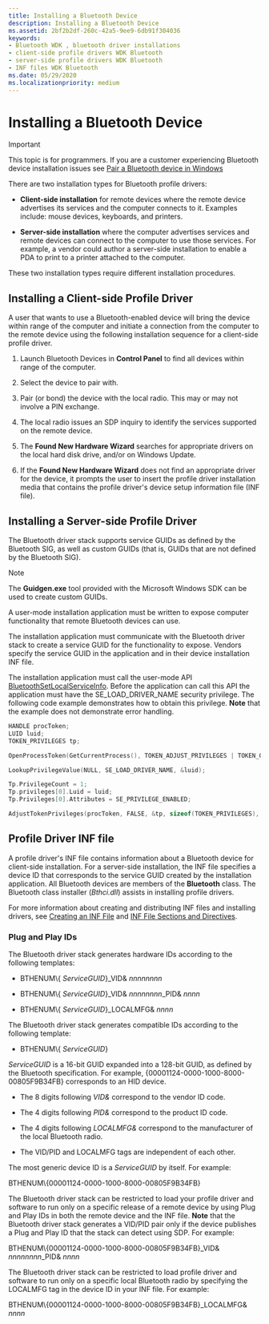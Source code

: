 ```yaml
---
title: Installing a Bluetooth Device
description: Installing a Bluetooth Device
ms.assetid: 2bf2b2df-260c-42a5-9ee9-6db91f304036
keywords:
- Bluetooth WDK , bluetooth driver installations
- client-side profile drivers WDK Bluetooth
- server-side profile drivers WDK Bluetooth
- INF files WDK Bluetooth
ms.date: 05/29/2020
ms.localizationpriority: medium
---
```


# Installing a Bluetooth Device

> [!IMPORTANT]
> This topic is for programmers. If you are a customer experiencing Bluetooth device installation issues see [Pair a Bluetooth device in Windows](https://support.microsoft.com/help/15290/windows-connect-bluetooth-device)

There are two installation types for Bluetooth profile drivers:

- **Client-side installation** for remote devices where the remote device advertises its services and the computer connects to it. Examples include: mouse devices, keyboards, and printers.

- **Server-side installation** where the computer advertises services and remote devices can connect to the computer to use those services. For example, a vendor could author a server-side installation to enable a PDA to print to a printer attached to the computer.

These two installation types require different installation procedures.

## Installing a Client-side Profile Driver

A user that wants to use a Bluetooth-enabled device will bring the device within range of the computer and initiate a connection from the computer to the remote device using the following installation sequence for a client-side profile driver.

1. Launch Bluetooth Devices in **Control Panel** to find all devices within range of the computer.

2. Select the device to pair with.

3. Pair (or bond) the device with the local radio. This may or may not involve a PIN exchange.

4. The local radio issues an SDP inquiry to identify the services supported on the remote device.

5. The **Found New Hardware Wizard** searches for appropriate drivers on the local hard disk drive, and/or on Windows Update.

6. If the **Found New Hardware Wizard** does not find an appropriate driver for the device, it prompts the user to insert the profile driver installation media that contains the profile driver's device setup information file (INF file).

## Installing a Server-side Profile Driver

The Bluetooth driver stack supports service GUIDs as defined by the Bluetooth SIG, as well as custom GUIDs (that is, GUIDs that are not defined by the Bluetooth SIG).

> [!NOTE]
> The **Guidgen.exe** tool provided with the Microsoft Windows SDK can be used to create custom GUIDs.

A user-mode installation application must be written to expose computer functionality that remote Bluetooth devices can use.

The installation application must communicate with the Bluetooth driver stack to create a service GUID for the functionality to expose. Vendors specify the service GUID in the application and in their device installation INF file.

The installation application must call the user-mode API [BluetoothSetLocalServiceInfo](/windows/win32/api/bluetoothapis/nf-bluetoothapis-bluetoothsetlocalserviceinfo). Before the application can call this API the application must have the SE\_LOAD\_DRIVER\_NAME security privilege. The following code example demonstrates how to obtain this privilege. **Note** that the example does not demonstrate error handling.

```cpp
HANDLE procToken;
LUID luid;
TOKEN_PRIVILEGES tp;

OpenProcessToken(GetCurrentProcess(), TOKEN_ADJUST_PRIVILEGES | TOKEN_QUERY, &procToken);

LookupPrivilegeValue(NULL, SE_LOAD_DRIVER_NAME, &luid);

Tp.PrivilegeCount = 1;
Tp.privileges[0].Luid = luid;
Tp.Privileges[0].Attributes = SE_PRIVILEGE_ENABLED;

AdjustTokenPrivileges(procToken, FALSE, &tp, sizeof(TOKEN_PRIVILEGES), (PTOKEN_PRIVILEGES) NULL, (PDWORD)NULL)
```

## Profile Driver INF file

A profile driver's INF file contains information about a Bluetooth device for client-side installation. For a server-side installation, the INF file specifies a device ID that corresponds to the service GUID created by the installation application. All Bluetooth devices are members of the **Bluetooth** class. The Bluetooth class installer (*Bthci.dll*) assists in installing profile drivers.

For more information about creating and distributing INF files and installing drivers, see [Creating an INF File](../install/overview-of-inf-files.md) and [INF File Sections and Directives](https://docs.microsoft.com/windows-hardware/drivers/install/inf-file-sections-and-directives).

### Plug and Play IDs

The Bluetooth driver stack generates hardware IDs according to the following templates:

- BTHENUM\\{ *ServiceGUID*}\_VID& *nnnnnnnn*

- BTHENUM\\{ *ServiceGUID*}\_VID& *nnnnnnnn*\_PID& *nnnn*

- BTHENUM\\{ *ServiceGUID*}\_LOCALMFG& *nnnn*

The Bluetooth driver stack generates compatible IDs according to the following template:

- BTHENUM\\{ *ServiceGUID*}

*ServiceGUID* is a 16-bit GUID expanded into a 128-bit GUID, as defined by the Bluetooth specification. For example, {00001124-0000-1000-8000-00805F9B34FB} corresponds to an HID device.

- The 8 digits following *VID&* correspond to the vendor ID code.

- The 4 digits following *PID&* correspond to the product ID code.

- The 4 digits following *LOCALMFG&* correspond to the manufacturer of the local Bluetooth radio.

- The VID/PID and LOCALMFG tags are independent of each other.

The most generic device ID is a *ServiceGUID* by itself. For example:

BTHENUM\\{00001124-0000-1000-8000-00805F9B34FB}

The Bluetooth driver stack can be restricted to load your profile driver and software to run only on a specific release of a remote device by using Plug and Play IDs in both the remote device and the INF file. **Note** that the Bluetooth driver stack generates a VID/PID pair only if the device publishes a Plug and Play ID that the stack can detect using SDP. For example:

BTHENUM\\{00001124-0000-1000-8000-00805F9B34FB}\_VID& *nnnnnnnn*\_PID& *nnnn*

The Bluetooth driver stack can be restricted to load profile driver and software to run only on a specific local Bluetooth radio by specifying the LOCALMFG tag in the device ID in your INF file. For example:

BTHENUM\\{00001124-0000-1000-8000-00805F9B34FB}\_LOCALMFG& *nnnn*